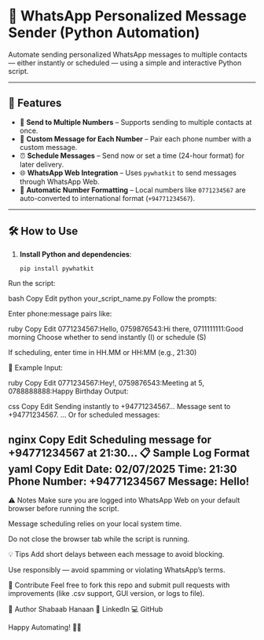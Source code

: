 # 📲 WhatsApp Personalized Message Sender (Python Automation)

Automate sending personalized WhatsApp messages to multiple contacts — either instantly or scheduled — using a simple and interactive Python script.

---

## 🚀 Features

- 🔄 **Send to Multiple Numbers** – Supports sending to multiple contacts at once.
- 💬 **Custom Message for Each Number** – Pair each phone number with a custom message.
- ⏰ **Schedule Messages** – Send now or set a time (24-hour format) for later delivery.
- 🌐 **WhatsApp Web Integration** – Uses `pywhatkit` to send messages through WhatsApp Web.
- 🔢 **Automatic Number Formatting** – Local numbers like `0771234567` are auto-converted to international format (`+94771234567`).

---

## 🛠️ How to Use

1. **Install Python and dependencies**:
   ```bash
   pip install pywhatkit
Run the script:

bash
Copy
Edit
python your_script_name.py
Follow the prompts:

Enter phone:message pairs like:

ruby
Copy
Edit
0771234567:Hello, 0759876543:Hi there, 0711111111:Good morning
Choose whether to send instantly (I) or schedule (S)

If scheduling, enter time in HH.MM or HH:MM (e.g., 21:30)

🧪 Example
Input:

ruby
Copy
Edit
0771234567:Hey!, 0759876543:Meeting at 5, 0788888888:Happy Birthday
Output:

css
Copy
Edit
Sending instantly to +94771234567...
Message sent to +94771234567.
...
Or for scheduled messages:

nginx
Copy
Edit
Scheduling message for +94771234567 at 21:30...
📋 Sample Log Format
yaml
Copy
Edit
Date: 02/07/2025
Time: 21:30
Phone Number: +94771234567
Message: Hello!
--------------------
⚠️ Notes
Make sure you are logged into WhatsApp Web on your default browser before running the script.

Message scheduling relies on your local system time.

Do not close the browser tab while the script is running.

💡 Tips
Add short delays between each message to avoid blocking.

Use responsibly — avoid spamming or violating WhatsApp’s terms.

🤝 Contribute
Feel free to fork this repo and submit pull requests with improvements (like .csv support, GUI version, or logs to file).

📌 Author
Shabaab Hanaan
🔗 LinkedIn
💻 GitHub

Happy Automating! 💬🚀

